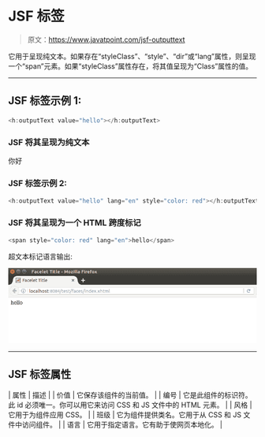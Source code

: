 # JSF <outputtext>标签</outputtext>

> 原文：<https://www.javatpoint.com/jsf-outputtext>

它用于呈现纯文本。如果存在“styleClass”、“style”、“dir”或“lang”属性，则呈现一个“span”元素。如果“styleClass”属性存在，将其值呈现为“Class”属性的值。

* * *

## JSF <outputtext>标签示例 1:</outputtext>

```java
<h:outputText value="hello"></h:outputText>

```

### JSF 将其呈现为纯文本

你好

### JSF <outputtext>标签示例 2:</outputtext>

```java
<h:outputText value="hello" lang="en" style="color: red"></h:outputText>

```

### JSF 将其呈现为一个 HTML 跨度标记

```java
<span style="color: red" lang="en">hello</span>

```

超文本标记语言输出:

![JSF H outputtext tag 1](img/22a9ebceeb5ed1475735ebe1d2479b02.png)

* * *

## JSF <outputtext>标签属性</outputtext>

| 属性 | 描述 |
| 价值 | 它保存该组件的当前值。 |
| 编号 | 它是此组件的标识符。此 id 必须唯一。你可以用它来访问 CSS 和 JS 文件中的 HTML 元素。 |
| 风格 | 它用于为组件应用 CSS。 |
| 班级 | 它为组件提供类名。它用于从 CSS 和 JS 文件中访问组件。 |
| 语言 | 它用于指定语言。它有助于使网页本地化。 |